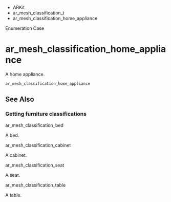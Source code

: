 

- ARKit
- ar_mesh_classification_t
-  ar_mesh_classification_home_appliance 

Enumeration Case

# ar_mesh_classification_home_appliance

A home appliance.

``` source
ar_mesh_classification_home_appliance
```

## See Also

### Getting furniture classifications

ar_mesh_classification_bed

A bed.

ar_mesh_classification_cabinet

A cabinet.

ar_mesh_classification_seat

A seat.

ar_mesh_classification_table

A table.

